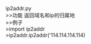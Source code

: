 
ip2addr.py  
    >>功能 返回域名和ip的归属地  
    >>例子  
            >import ip2addr  
            >ip2addr.ip2addr('114.114.114.114)  
